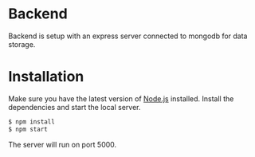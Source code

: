 # Backend

Backend is setup with an express server connected to mongodb for data storage.

# Installation
Make sure you have the latest version of [Node.js](https://nodejs.org/) installed.
Install the dependencies and start the local server.

```sh
$ npm install
$ npm start
```

The server will run on port 5000.
